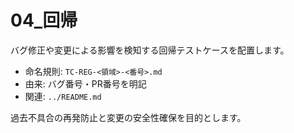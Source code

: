 # 04\_回帰

バグ修正や変更による影響を検知する回帰テストケースを配置します。

- 命名規則: `TC-REG-<領域>-<番号>.md`
- 由来: バグ番号・PR番号を明記
- 関連: `../README.md`

過去不具合の再発防止と変更の安全性確保を目的とします。

